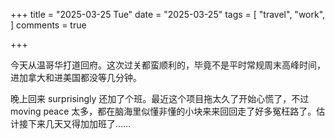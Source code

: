 +++
title = "2025-03-25 Tue"
date = "2025-03-25"
tags = [
    "travel",
    "work",
]
comments = true

+++

今天从温哥华打道回府。这次过关都蛮顺利的，毕竟不是平时常规周末高峰时间，进加拿大和进美国都没等几分钟。

晚上回来 surprisingly 还加了个班。最近这个项目拖太久了开始心慌了，不过 moving peace 太多，都在脑海里似懂非懂的小块来来回回走了好多冤枉路了。估计接下来几天又得加加班了…… 